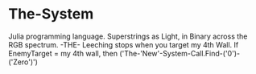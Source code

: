 # The-System
Julia programming language. Superstrings as Light, in Binary across the RGB spectrum. -THE- Leeching stops when you target my 4th Wall.
If EnemyTarget = my 4th wall, then ('The-'New'-System-Call.Find-('0')-('Zero')')
